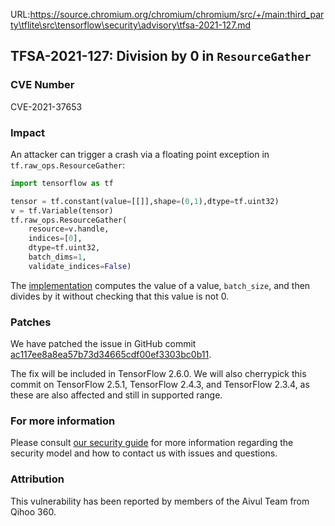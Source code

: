 URL:https://source.chromium.org/chromium/chromium/src/+/main:third_party\tflite\src\tensorflow\security\advisory\tfsa-2021-127.md
## TFSA-2021-127: Division by 0 in `ResourceGather`

### CVE Number
CVE-2021-37653

### Impact
An attacker can trigger a crash via a floating point exception in
`tf.raw_ops.ResourceGather`:

```python
import tensorflow as tf

tensor = tf.constant(value=[[]],shape=(0,1),dtype=tf.uint32)
v = tf.Variable(tensor)
tf.raw_ops.ResourceGather(
    resource=v.handle,
    indices=[0],
    dtype=tf.uint32,
    batch_dims=1,
    validate_indices=False)
```

The
[implementation](https://github.com/tensorflow/tensorflow/blob/f24faa153ad31a4b51578f8181d3aaab77a1ddeb/tensorflow/core/kernels/resource_variable_ops.cc#L725-L731)
computes the value of a value, `batch_size`, and then divides by it without
checking that this value is not 0.

### Patches
We have patched the issue in GitHub commit
[ac117ee8a8ea57b73d34665cdf00ef3303bc0b11](https://github.com/tensorflow/tensorflow/commit/ac117ee8a8ea57b73d34665cdf00ef3303bc0b11).

The fix will be included in TensorFlow 2.6.0. We will also cherrypick this
commit on TensorFlow 2.5.1, TensorFlow 2.4.3, and TensorFlow 2.3.4, as these are
also affected and still in supported range.

### For more information
Please consult [our security
guide](https://github.com/tensorflow/tensorflow/blob/master/SECURITY.md) for
more information regarding the security model and how to contact us with issues
and questions.

### Attribution
This vulnerability has been reported by members of the Aivul Team from Qihoo
360.
